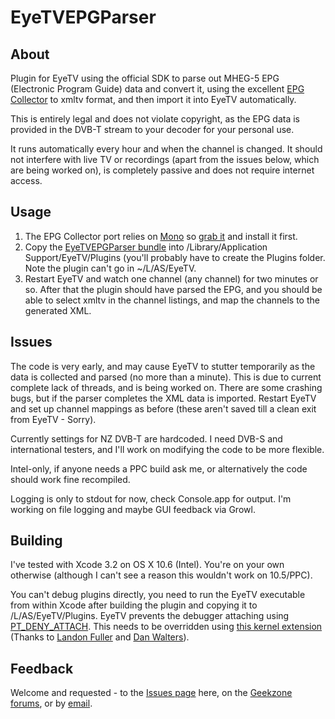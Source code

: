 # EyeTVEPGParser

## About

Plugin for EyeTV using the official SDK to parse out MHEG-5 EPG (Electronic Program Guide) data and convert it, using the excellent [EPG Collector](http://www.geekzone.co.nz/freitasm/7220) to xmltv format, and then import it into EyeTV automatically. 

This is entirely legal and does not violate copyright, as the EPG data is provided in the DVB-T stream to your decoder for your personal use.

It runs automatically every hour and when the channel is changed. It should not interfere with live TV or recordings (apart from the issues below, which are being worked on), is completely passive and does not require internet access.

## Usage

1. The EPG Collector port relies on [Mono](http://www.mono-project.com/Main_Page) so [grab it](http://ftp.novell.com/pub/mono/archive/2.10.1/macos-10-x86/3/MonoFramework-2.10.1_3.macos10.novell.x86.dmg) and install it first.
2. Copy the [EyeTVEPGParser bundle](https://github.com/downloads/tokyovigilante/EyeTVEPGParser/EyeTVEPGParser.bundle.zip) into /Library/Application Support/EyeTV/Plugins (you'll probably have to create the Plugins folder. Note the plugin can't go in ~/L/AS/EyeTV.
3. Restart EyeTV and watch one channel (any channel) for two minutes or so. After that the plugin should have parsed the EPG, and you should be able to select xmltv in the channel listings, and map the channels to the generated XML.

## Issues

The code is very early, and may cause EyeTV to stutter temporarily as the data is collected and parsed (no more than a minute). This is due to current complete lack of threads, and is being worked on. There are some crashing bugs, but if the parser completes the XML data is imported. Restart EyeTV and set up channel mappings as before (these aren't saved till a clean exit from EyeTV - Sorry).

Currently settings for NZ DVB-T are hardcoded. I need DVB-S and international testers, and I'll work on modifying the code to be more flexible.

Intel-only, if anyone needs a PPC build ask me, or alternatively the code should work fine recompiled.

Logging is only to stdout for now, check Console.app for output. I'm working on file logging and maybe GUI feedback via Growl.

## Building

I've tested with Xcode 3.2 on OS X 10.6 (Intel). You're on your own otherwise (although I can't see a reason this wouldn't work on 10.5/PPC).

You can't debug plugins directly, you need to run the EyeTV executable from within Xcode after building the plugin and copying it to /L/AS/EyeTV/Plugins. EyeTV prevents the debugger attaching using [PT_DENY_ATTACH](http://landonf.bikemonkey.org/code/macosx/Leopard_PT_DENY_ATTACH.20080122.html). This needs to be overridden using [this kernel extension](https://github.com/dwalters/pt_deny_attach) (Thanks to [Landon Fuller](http://landonf.bikemonkey.org/) and [Dan Walters](https://github.com/dwalters)). 

## Feedback

Welcome and requested - to the [Issues page](https://github.com/tokyovigilante/EyeTVEPGParser/issues) here, on the [Geekzone forums](http://www.geekzone.co.nz/forums.asp?forumid=126&topicid=79270), or by [email](https://github.com/inbox/new).
